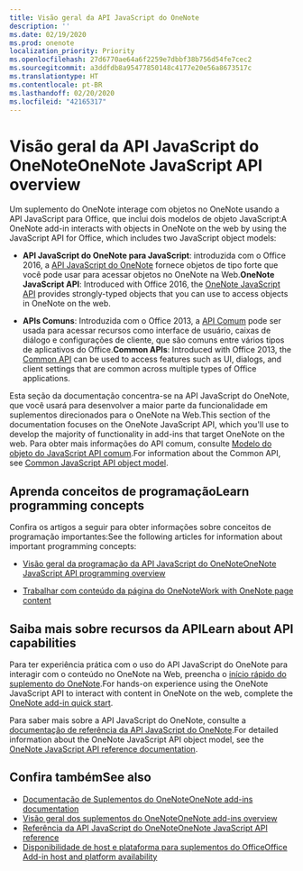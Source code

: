 ```yaml
---
title: Visão geral da API JavaScript do OneNote
description: ''
ms.date: 02/19/2020
ms.prod: onenote
localization_priority: Priority
ms.openlocfilehash: 27d6770ae64a6f2259e7dbbf38b756d54fe7cec2
ms.sourcegitcommit: a3ddfdb8a95477850148c4177e20e56a8673517c
ms.translationtype: HT
ms.contentlocale: pt-BR
ms.lasthandoff: 02/20/2020
ms.locfileid: "42165317"
---
```

# <a name="onenote-javascript-api-overview"></a><span data-ttu-id="2557c-102">Visão geral da API JavaScript do OneNote</span><span class="sxs-lookup"><span data-stu-id="2557c-102">OneNote JavaScript API overview</span></span>

<span data-ttu-id="2557c-103">Um suplemento do OneNote interage com objetos no OneNote usando a API JavaScript para Office, que inclui dois modelos de objeto JavaScript:</span><span class="sxs-lookup"><span data-stu-id="2557c-103">A OneNote add-in interacts with objects in OneNote on the web by using the JavaScript API for Office, which includes two JavaScript object models:</span></span>

* <span data-ttu-id="2557c-104">**API JavaScript do OneNote para JavaScript**: introduzida com o Office 2016, a [API JavaScript do OneNote](/javascript/api/onenote) fornece objetos de tipo forte que você pode usar para acessar objetos no OneNote na Web.</span><span class="sxs-lookup"><span data-stu-id="2557c-104">**OneNote JavaScript API**: Introduced with Office 2016, the [OneNote JavaScript API](/javascript/api/onenote) provides strongly-typed objects that you can use to access objects in OneNote on the web.</span></span> 

* <span data-ttu-id="2557c-105">**APIs Comuns**: Introduzida com o Office 2013, a [API Comum](/javascript/api/office) pode ser usada para acessar recursos como interface de usuário, caixas de diálogo e configurações de cliente, que são comuns entre vários tipos de aplicativos do Office.</span><span class="sxs-lookup"><span data-stu-id="2557c-105">**Common APIs**: Introduced with Office 2013, the [Common API](/javascript/api/office) can be used to access features such as UI, dialogs, and client settings that are common across multiple types of Office applications.</span></span>

<span data-ttu-id="2557c-106">Esta seção da documentação concentra-se na API JavaScript do OneNote, que você usará para desenvolver a maior parte da funcionalidade em suplementos direcionados para o OneNote na Web.</span><span class="sxs-lookup"><span data-stu-id="2557c-106">This section of the documentation focuses on the OneNote JavaScript API, which you'll use to develop the majority of functionality in add-ins that target OneNote on the web.</span></span> <span data-ttu-id="2557c-107">Para obter mais informações do API comum, consulte [Modelo do objeto do JavaScript API comum](../../develop/office-javascript-api-object-model.md).</span><span class="sxs-lookup"><span data-stu-id="2557c-107">For information about the Common API, see [Common JavaScript API object model](../../develop/office-javascript-api-object-model.md).</span></span> 

## <a name="learn-programming-concepts"></a><span data-ttu-id="2557c-108">Aprenda conceitos de programação</span><span class="sxs-lookup"><span data-stu-id="2557c-108">Learn programming concepts</span></span>

<span data-ttu-id="2557c-109">Confira os artigos a seguir para obter informações sobre conceitos de programação importantes:</span><span class="sxs-lookup"><span data-stu-id="2557c-109">See the following articles for information about important programming concepts:</span></span>

- [<span data-ttu-id="2557c-110">Visão geral da programação da API JavaScript do OneNote</span><span class="sxs-lookup"><span data-stu-id="2557c-110">OneNote JavaScript API programming overview</span></span>](../../onenote/onenote-add-ins-programming-overview.md)

- [<span data-ttu-id="2557c-111">Trabalhar com conteúdo da página do OneNote</span><span class="sxs-lookup"><span data-stu-id="2557c-111">Work with OneNote page content</span></span>](../../onenote/onenote-add-ins-page-content.md)

## <a name="learn-about-api-capabilities"></a><span data-ttu-id="2557c-112">Saiba mais sobre recursos da API</span><span class="sxs-lookup"><span data-stu-id="2557c-112">Learn about API capabilities</span></span>

<span data-ttu-id="2557c-113">Para ter experiência prática com o uso do API JavaScript do OneNote para interagir com o conteúdo no OneNote na Web, preencha o [início rápido do suplemento do OneNote](../../quickstarts/onenote-quickstart.md).</span><span class="sxs-lookup"><span data-stu-id="2557c-113">For hands-on experience using the OneNote JavaScript API to interact with content in OneNote on the web, complete the [OneNote add-in quick start](../../quickstarts/onenote-quickstart.md).</span></span> 

<span data-ttu-id="2557c-114">Para saber mais sobre a API JavaScript do OneNote, consulte a [documentação de referência da API JavaScript do OneNote](/javascript/api/onenote).</span><span class="sxs-lookup"><span data-stu-id="2557c-114">For detailed information about the OneNote JavaScript API object model, see the [OneNote JavaScript API reference documentation](/javascript/api/onenote).</span></span>

## <a name="see-also"></a><span data-ttu-id="2557c-115">Confira também</span><span class="sxs-lookup"><span data-stu-id="2557c-115">See also</span></span>

- [<span data-ttu-id="2557c-116">Documentação de Suplementos do OneNote</span><span class="sxs-lookup"><span data-stu-id="2557c-116">OneNote add-ins documentation</span></span>](../../onenote/index.md)
- [<span data-ttu-id="2557c-117">Visão geral dos suplementos do OneNote</span><span class="sxs-lookup"><span data-stu-id="2557c-117">OneNote add-ins overview</span></span>](../../onenote/onenote-add-ins-programming-overview.md)
- [<span data-ttu-id="2557c-118">Referência da API JavaScript do OneNote</span><span class="sxs-lookup"><span data-stu-id="2557c-118">OneNote JavaScript API reference</span></span>](/javascript/api/onenote)
- [<span data-ttu-id="2557c-119">Disponibilidade de host e plataforma para suplementos do Office</span><span class="sxs-lookup"><span data-stu-id="2557c-119">Office Add-in host and platform availability</span></span>](../../overview/office-add-in-availability.md)

